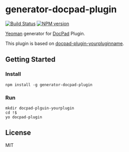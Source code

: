 # generator-docpad-plugin

[![Build Status](https://secure.travis-ci.org/tmiyamon/generator-docpad-plugin.png?branch=master)](https://travis-ci.org/tmiyamon/generator-docpad-plugin "Check this project's build status on TravisCI")
[![NPM version](https://badge.fury.io/js/generator-docpad-plugin.png)](https://npmjs.org/package/generator-docpad-plugin "View this project on NPM")

[Yeoman](http://yeoman.io/) generator for [DocPad](http://docpad.org) Plugin.

This plugin is based on [docpad-plugin-yourpluginname](https://github.com/docpad/docpad-plugin-yourpluginname).

## Getting Started

### Install

```
npm install -g generator-docpad-plugin
```

### Run

```
mkdir docpad-plguin-yourplugin
cd !$
yo docpad-plugin
```

## License

MIT
